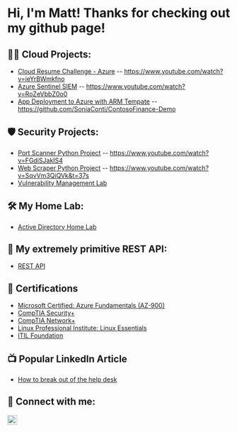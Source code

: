 <h1>Hi, I'm Matt! Thanks for checking out my github page! 
  
<h2>👨‍💻 Cloud Projects:</h2>

  - [Cloud Resume Challenge - Azure](https://github.com/malotts2k/ActiveDirectoryLab) -- https://www.youtube.com/watch?v=ieYrBWmkfno
  - [Azure Sentinel SIEM](https://github.com/malotts2k/ActiveDirectoryLab) --  https://www.youtube.com/watch?v=RoZeVbbZ0o0
  - [App Deployment to Azure with ARM Tempate](https://github.com/malotts2k/ActiveDirectoryLab) -- https://github.com/SoniaConti/ContosoFinance-Demo
  
 <h2>🛡 Security Projects:</h2>
  
  - [Port Scanner Python Project](https://github.com/malotts2k/ActiveDirectoryLab) -- https://www.youtube.com/watch?v=FGdiSJakIS4
  - [Web Scraper Python Project](https://github.com/malotts2k/ActiveDirectoryLab) -- https://www.youtube.com/watch?v=SqvVm3QiQVk&t=37s
  - [Vulnerability Management Lab](https://github.com/malotts2k/ActiveDirectoryLab)
 
 <h2>🛠 My Home Lab:</h2>
  
  - [Active Directory Home Lab](https://github.com/malotts2k/ActiveDirectoryLab)
  
<h2>🔰 My extremely primitive REST API:</h2>
  
  - [REST API](https://github.com/malotts2k/ActiveDirectoryLab)


  
<h2> 📜 Certifications</h2>
  
- [Microsoft Certified: Azure Fundamentals (AZ-900)](https://github.com/malotts2k/CERTHERE)
- [CompTIA Security+](https://github.com/malotts2k/CERTHERE)
- [CompTIA Network+](https://github.com/malotts2k/CERTHERE)
- [Linux Professional Institute: Linux Essentials](https://github.com/malotts2k/CERTHERE)
- [ITIL Foundation](https://github.com/malotts2k/CERTHERE)


<h2>📺 Popular LinkedIn Article</h2>

- [How to break out of the help desk](https://MYyoutubeURL)


<h2> 🤳 Connect with me:</h2>


[<img align="left" alt="JoshMadakor | LinkedIn" width="22px" src="https://cdn.jsdelivr.net/npm/simple-icons@v3/icons/linkedin.svg" />][linkedin]



[linkedin]: https://linkedin.com/in/matt-malott

<!--
**malotts2k/malotts2k** is a ✨ _special_ ✨ repository because its `README.md` (this file) appears on your GitHub profile.

Here are some ideas to get you started:

- 🔭 I’m currently working on ...
- 🌱 I’m currently learning ...
- 👯 I’m looking to collaborate on ...
- 🤔 I’m looking for help with ...
- 💬 Ask me about ...
- 📫 How to reach me: ...
- 😄 Pronouns: ...
- ⚡ Fun fact: ...
-->
